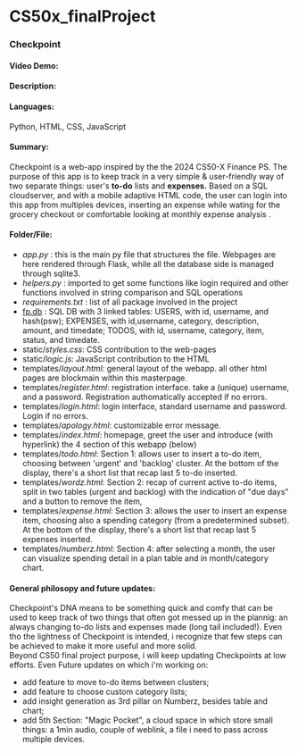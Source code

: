 # CS50x_finalProject
### Checkpoint
#### Video Demo:  <URL HERE>
#### Description:

#### Languages:
Python, HTML, CSS, JavaScript

#### Summary:
Checkpoint is a web-app inspired by the the 2024 CS50-X Finance PS.
The purpose of this app is to keep track in a very simple & user-friendly way of two separate things: user's <b>to-do</b> lists and <b>expenses.</b>
Based on a SQL cloudserver, and with a mobile adaptive HTML code, the user can login into this app from multiples devices, inserting an expense while wating for the grocery checkout or comfortable looking at monthly expense analysis . 

#### Folder/File: 
- *app.py* : this is the main py file that structures the file. Webpages are here rendered through Flask, while all the database side is managed through sqlite3.
- _helpers.py_ : imported to get some functions like login required and other functions involved in string comparison and SQL operations
- <i>requirements.txt</i> : list of all package involved in the project
- <u>fp.db</u> : SQL DB with 3 linked tables: USERS, with id, username, and hash(psw); EXPENSES, with id,username, category, description, amount, and timedate; TODOS, with id, username, category, item, status, and timedate.
- static/<i>styles.css</i>: CSS contribution to the web-pages
- static/<i>logic.js</i>: JavaScript contribution to the HTML
- templates/<i>layout.html</i>: general layout of the webapp. all other html pages are blockmain within this masterpage.
- templates/<i>register.html</i>: registration interface. take a (unique) username, and a password. Registration authomatically accepted if no errors. 
- templates/<i>login.html</i>: login interface, standard username and password. Login if no errors.
- templates/<i>apology.html</i>: customizable error message.
- templates/<i>index.html</i>: homepage, greet the user and introduce (with hyperlink) the 4 section of this webapp (below)
- templates/<i>todo.html</i>: Section 1: allows user to insert a to-do item, choosing between 'urgent' and 'backlog' cluster. At the bottom of the display, there's a short list that recap last 5 to-do inserted.
- templates/<i>wordz.html</i>: Section 2: recap of current active to-do items, split in two tables (urgent and backlog) with the indication of "due days" and a button to remove the item,
- templates/<i>expense.html</i>: Section 3: allows the user to insert an expense item, choosing also a spending category (from a predetermined subset). At the bottom of the display, there's a short list that recap last 5 expenses inserted. 
- templates/<i>numberz.html</i>: Section 4: after selecting a month, the user can visualize spending detail in a plan table and in month/category chart.


#### General philosopy and future updates:
Checkpoint's DNA means to be something quick and comfy that can be used to keep track of two things that often got messed up in the plannig: an always changing to-do lists and expenses made (long tail included!).
Even tho the lightness of Checkpoint is intended, i recognize that few steps can be achieved to make it more useful and more solid.  
Beyond CS50 final project purpose, i will keep updating Checkpoints at low efforts. 
Even Future updates on which i'm working on:
- add feature to move to-do items between clusters;
- add feature to choose custom category lists;
- add insight generation as 3rd pillar on Numberz, besides table and chart;
- add 5th Section: "Magic Pocket", a cloud space in which store small things: a 1min audio, couple of weblink, a file i need to pass across multiple devices.